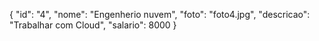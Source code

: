 {
    "id": "4",
    "nome": "Engenherio nuvem",
    "foto": "foto4.jpg",
    "descricao": "Trabalhar com Cloud",
    "salario": 8000
  }
